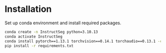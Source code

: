 # Installation
Set up conda environment and install required packages. 

```bash
conda create -n InstructSeg python=3.10.13
conda activate InstructSeg
conda install pytorch==1.13.1 torchvision==0.14.1 torchaudio==0.13.1 -c pytorch -c conda-forge -y
pip install -r requirements.txt
```